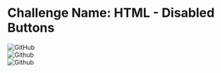 # Challenge Name: HTML - Disabled Buttons

![GitHub](https://img.shields.io/badge/date-13.07.2021-brightgreen)  
![Github](https://img.shields.io/badge/category-Web-blueviolet)  
![Github](https://img.shields.io/badge/value-5-blue)  
